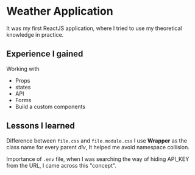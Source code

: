 # Weather Application

It was my first ReactJS application, where I tried to use my theoretical knowledge  in practice.

## Experience I gained 

Working with 

- Props
- states
- API 
- Forms
- Build a custom components 

## Lessons I learned

Difference between `file.css` and `file.module.css` I use **Wrapper** as the class name for every parent *div*, It helped me avoid namespace collision.

Importance of `.env` file, when I was searching the way of hiding API_KEY from the URL, I came across this "concept".

